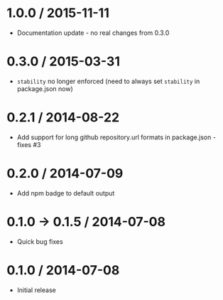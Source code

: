 1.0.0  / 2015-11-11
===================
  * Documentation update - no real changes from 0.3.0

0.3.0  / 2015-03-31
===================
  * `stability` no longer enforced (need to always set `stability` in package.json now)

0.2.1  / 2014-08-22
===================
  * Add support for long github repository.url formats in package.json - fixes #3

0.2.0  / 2014-07-09
===================
  * Add npm badge to default output

0.1.0 -> 0.1.5 / 2014-07-08
===================
  * Quick bug fixes

0.1.0 / 2014-07-08
===================
  * Initial release
